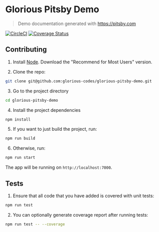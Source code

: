 # Glorious Pitsby Demo
> Demo documentation generated with https://pitsby.com

[![CircleCI](https://circleci.com/gh/glorious-codes/glorious-pitsby-demo/tree/master.svg?style=svg)](https://circleci.com/gh/glorious-codes/glorious-pitsby-demo/tree/master)
[![Coverage Status](https://coveralls.io/repos/github/glorious-codes/glorious-pitsby-demo/badge.svg?branch=master)](https://coveralls.io/github/glorious-codes/glorious-pitsby-demo?branch=master)

## Contributing

1. Install [Node](https://nodejs.org/en/). Download the "Recommend for Most Users" version.

2. Clone the repo:
``` bash
git clone git@github.com:glorious-codes/glorious-pitsby-demo.git
```

3. Go to the project directory
``` bash
cd glorious-pitsby-demo
```

4. Install the project dependencies
``` bash
npm install
```

5. If you want to just build the project, run:
``` bash
npm run build
```

6. Otherwise, run:
``` bash
npm run start
```

The app will be running on `http://localhost:7000`.

## Tests

1. Ensure that all code that you have added is covered with unit tests:
``` bash
npm run test
```

2. You can optionally generate coverage report after running tests:
``` bash
npm run test -- --coverage
```
